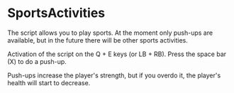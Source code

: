 # SportsActivities

The script allows you to play sports. At the moment only push-ups are available, but in the future there will be other sports activities.

Activation of the script on the Q + E keys (or LB + RB). Press the space bar (X) to do a push-up.

Push-ups increase the player's strength, but if you overdo it, the player's health will start to decrease.
